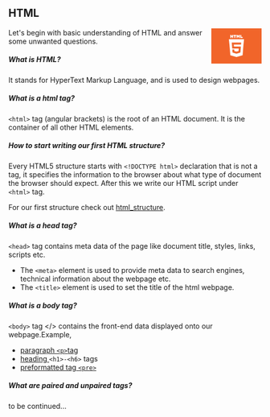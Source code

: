 ## HTML


<img src = "html5.jpeg" width = 100px height = 70px align = "right"/>


Let's begin with basic understanding of HTML and answer some unwanted questions.

##### What is HTML?

It stands for HyperText Markup Language, and is used to design webpages.

##### What is a html tag?

`<html>` tag (angular brackets) is the root of an HTML document. It is the container of all other HTML elements.

##### How to start writing our first HTML structure?

Every HTML5 structure starts with `<!DOCTYPE html>` declaration that is not a tag, it specifies the information to the browser about what type of document the browser should expect. After this we write our HTML script under `<html>` tag.

For our first structure check out <a href = "html_structure.html">html_structure</a>.

##### What is a head tag?

`<head>` tag contains meta data of the page like document title, styles, links, scripts etc.
- The `<meta>` element is used to provide meta data to search engines, technical information about the webpage etc.
- The `<title>` element is used to set the title of the html webpage.	

##### What is a body tag?

`<body>` tag </> contains the front-end data displayed onto our webpage.Example, 

- <a href = "html_paragraph.html">paragraph ` <p> `tag</a> 
- <a href = "html_headings.html">heading </a> `<h1>-<h6>` tags
- <a href = "html_paragraph.html">preformatted tag `<pre>`</a>

##### What are paired and unpaired tags?

to be continued...
 
